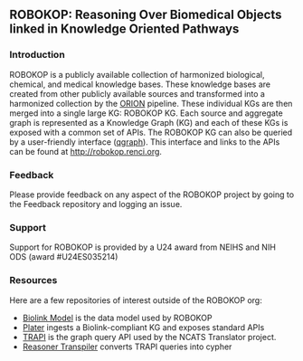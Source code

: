 ## ROBOKOP: Reasoning Over Biomedical Objects linked in Knowledge Oriented Pathways

### Introduction

ROBOKOP is a publicly available collection of harmonized biological, chemical, and medical knowledge bases.   These knowledge bases are created from other publicly available sources and transformed into a harmonized collection by the [ORION](http://github.com/ROBOKOPU24/ORION) pipeline.  These individual KGs are then merged into a single large KG: ROBOKOP KG.   Each source and aggregate graph is represented as a Knowledge Graph (KG) and each of these KGs is exposed with a common set of APIs.  The ROBOKOP KG can also be queried by a user-friendly interface ([qgraph](http://github.com/ROBOKOPU24/qgraph)).  This interface and links to the APIs can be found at http://robokop.renci.org.

### Feedback

Please provide feedback on any aspect of the ROBOKOP project by going to the Feedback repository and logging an issue.

### Support

Support for ROBOKOP is provided by a U24 award from NEIHS and NIH ODS (award #U24ES035214)

### Resources

Here are a few repositories of interest outside of the ROBOKOP org:
* [Biolink Model](https://github.com/biolink/biolink-model) is the data model used by ROBOKOP
* [Plater](https://github.com/TranslatorSRI/Plater) ingests a Biolink-compliant KG and exposes standard APIs
* [TRAPI](https://github.com/NCATSTranslator/ReasonerAPI) is the graph query API used by the NCATS Translator project.
* [Reasoner Transpiler](https://github.com/ranking-agent/reasoner-transpiler) converts TRAPI queries into cypher

